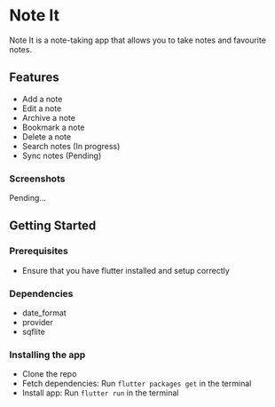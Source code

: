 # Note It

Note It is a note-taking app that allows you to take notes and favourite notes.

## Features
- Add a note
- Edit a note
- Archive a note
- Bookmark a note
- Delete a note
- Search notes (In progress)
- Sync notes (Pending)

### Screenshots
Pending...

## Getting Started

### Prerequisites
- Ensure that you have flutter installed and setup correctly

### Dependencies
- date_format
- provider
- sqflite

### Installing the app
- Clone the repo
- Fetch dependencies: Run `flutter packages get` in the terminal
- Install app: Run `flutter run`  in the terminal
